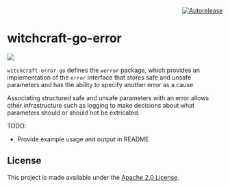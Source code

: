 <p align="right">
<a href="https://autorelease.general.dmz.palantir.tech/palantir/witchcraft-go-error"><img src="https://img.shields.io/badge/Perform%20an-Autorelease-success.svg" alt="Autorelease"></a>
</p>

witchcraft-go-error
===================
[![](https://godoc.org/github.com/palantir/witchcraft-go-error?status.svg)](http://godoc.org/github.com/palantir/witchcraft-go-error)

`witchcraft-error-go` defines the `werror` package, which provides an implementation of the `error` interface that
stores safe and unsafe parameters and has the ability to specify another error as a cause.

Associating structured safe and unsafe parameters with an error allows other infrastructure such as logging to make
decisions about what parameters should or should not be extricated.

TODO:
* Provide example usage and output in README

License
-------
This project is made available under the [Apache 2.0 License](http://www.apache.org/licenses/LICENSE-2.0).

